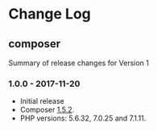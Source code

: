 # Change Log

## composer

Summary of release changes for Version 1

### 1.0.0 - 2017-11-20

- Initial release
- Composer [1.5.2](https://github.com/composer/composer/releases/tag/1.5.2).
- PHP versions: 5.6.32, 7.0.25 and 7.1.11.
